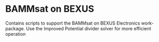# BAMMsat on BEXUS
Contains scripts to support the BAMMsat on BEXUS Electronics work-package. Use the Improved Potential divider solver for more efficient operation
